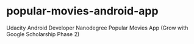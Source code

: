 # popular-movies-android-app
Udacity Android Developer Nanodegree Popular Movies App (Grow with Google Scholarship Phase 2)
